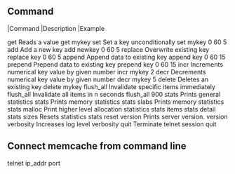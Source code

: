 ## Command

|Command	|Description	|Example

get		Reads a value	get mykey
set		Set a key unconditionally	set mykey 0 60 5
add		Add a new key	add newkey 0 60 5
replace		Overwrite existing key	replace key 0 60 5
append		Append data to existing key	append key 0 60 15
prepend	Prepend data to existing key	prepend key 0 60 15
incr	Increments numerical key value by given number	incr mykey 2
decr	Decrements numerical key value by given number	decr mykey 5
delete	Deletes an existing key	delete mykey
flush_all	Invalidate specific items immediately	flush_all
Invalidate all items in n seconds	flush_all 900
stats	Prints general statistics	stats
Prints memory statistics	stats slabs
Prints memory statistics	stats malloc
Print higher level allocation statistics	stats items
stats detail
stats sizes
Resets statistics	stats reset
version	Prints server version.	version
verbosity	Increases log level	verbosity
quit	Terminate telnet session	quit


## Connect memcache from command line

telnet ip_addr port


